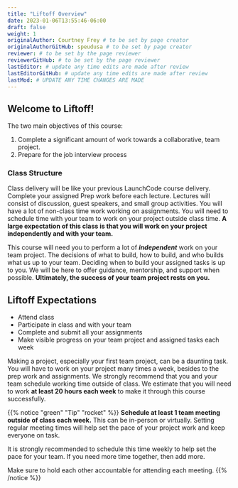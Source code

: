 ```yaml
---
title: "Liftoff Overview"
date: 2023-01-06T13:55:46-06:00
draft: false
weight: 1
originalAuthor: Courtney Frey # to be set by page creator
originalAuthorGitHub: speudusa # to be set by page creator
reviewer: # to be set by the page reviewer
reviewerGitHub: # to be set by the page reviewer
lastEditor: # update any time edits are made after review
lastEditorGitHub: # update any time edits are made after review
lastMod: # UPDATE ANY TIME CHANGES ARE MADE
---
```


## Welcome to Liftoff!

The two main objectives of this course:
1. Complete a significant amount of work towards a collaborative, team project.
1. Prepare for the job interview process

### Class Structure
Class delivery will be like your previous LaunchCode course delivery.  Complete your assigned Prep work before each lecture.  Lectures will consist of discussion, guest speakers, and small group activities.  You will have a lot of non-class time work working on assignments.  You will need to schedule time with your team to work on your project outside class time. **A large expectation of this class is that you will work on your project independently and with your team.**


This course will need you to perform a lot of **_independent_** work on your team project.  The decisions of what to build, how to build, and who builds what us up to your team.  Deciding when to build your assigned tasks is up to you.  We will be here to offer guidance, mentorship, and support when possible.  **Ultimately, the success of your team project rests on you.**

## Liftoff Expectations
* Attend class
* Participate in class and with your team
* Complete and submit all your assignments
* Make visible progress on your team project and assigned tasks each week

Making a project, especially your first team project, can be a daunting task.  You will have to work on your project many times a week, besides to the prep work and assignments. We strongly recommend that you and your team schedule working time outside of class.  We estimate that you will need to work **at least 20 hours each week** to make it through this course successfully.


{{% notice "green" "Tip" "rocket" %}}
**Schedule at least 1 team meeting outside of class each week.**  This can be in-person or virtually.  Setting regular meeting times will help set the pace of your project work and keep everyone on task.

It is strongly recommended to schedule this time weekly to help set the pace for your team.  If you need more time together, then add more.  

Make sure to hold each other accountable for attending each meeting.
{{% /notice %}}